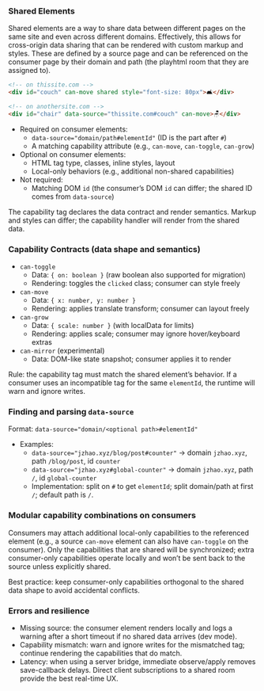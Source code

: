 ### Shared Elements

Shared elements are a way to share data between different pages on the same site and even across different domains. Effectively, this allows for cross-origin data sharing that can be rendered with custom markup and styles. These are defined by a source page and can be referenced on the consumer page by their domain and path (the playhtml room that they are assigned to).

```html
<!-- on thissite.com -->
<div id="couch" can-move shared style="font-size: 80px">🛋</div>

<!-- on anothersite.com -->
<div id="chair" data-source="thissite.com#couch" can-move>🪑</div>
```

- Required on consumer elements:
  - `data-source="domain/path#elementId"` (ID is the part after `#`)
  - A matching capability attribute (e.g., `can-move`, `can-toggle`, `can-grow`)
- Optional on consumer elements:
  - HTML tag type, classes, inline styles, layout
  - Local-only behaviors (e.g., additional non-shared capabilities)
- Not required:
  - Matching DOM `id` (the consumer’s DOM `id` can differ; the shared ID comes from `data-source`)

The capability tag declares the data contract and render semantics. Markup and styles can differ; the capability handler will render from the shared data.

### Capability Contracts (data shape and semantics)

- `can-toggle`
  - Data: `{ on: boolean }` (raw boolean also supported for migration)
  - Rendering: toggles the `clicked` class; consumer can style freely
- `can-move`
  - Data: `{ x: number, y: number }`
  - Rendering: applies translate transform; consumer can layout freely
- `can-grow`
  - Data: `{ scale: number }` (with localData for limits)
  - Rendering: applies scale; consumer may ignore hover/keyboard extras
- `can-mirror` (experimental)
  - Data: DOM-like state snapshot; consumer applies it to render

Rule: the capability tag must match the shared element’s behavior. If a consumer uses an incompatible tag for the same `elementId`, the runtime will warn and ignore writes.

### Finding and parsing `data-source`

Format: `data-source="domain/<optional path>#elementId"`

- Examples:
  - `data-source="jzhao.xyz/blog/post#counter"` → domain `jzhao.xyz`, path `/blog/post`, id `counter`
  - `data-source="jzhao.xyz#global-counter"` → domain `jzhao.xyz`, path `/`, id `global-counter`
  - Implementation: split on `#` to get `elementId`; split domain/path at first `/`; default path is `/`.

### Modular capability combinations on consumers

Consumers may attach additional local-only capabilities to the referenced element (e.g., a source `can-move` element can also have `can-toggle` on the consumer). Only the capabilities that are shared will be synchronized; extra consumer-only capabilities operate locally and won’t be sent back to the source unless explicitly shared.

Best practice: keep consumer-only capabilities orthogonal to the shared data shape to avoid accidental conflicts.

### Errors and resilience

- Missing source: the consumer element renders locally and logs a warning after a short timeout if no shared data arrives (dev mode).
- Capability mismatch: warn and ignore writes for the mismatched tag; continue rendering the capabilities that do match.
- Latency: when using a server bridge, immediate observe/apply removes save-callback delays. Direct client subscriptions to a shared room provide the best real-time UX.
